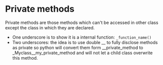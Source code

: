 # Private methods
Private methods are those methods which can't be accessed in other class except the class in which they are declared.

- One underscore is to show it is a internal function: `_function_name()`
- Two underscores: the idea is to use double __ to fully disclose methods as private so python will convert them form __private_method to _Myclass__my_private_method and will not let a child class overwrite this method. 